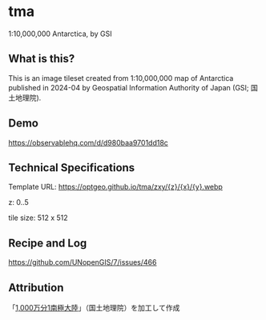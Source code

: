 # tma
1:10,000,000 Antarctica, by GSI

## What is this? 
This is an image tileset created from 1:10,000,000 map of Antarctica published in 2024-04 by Geospatial Information Authority of Japan (GSI; 国土地理院).

## Demo
https://observablehq.com/d/d980baa9701dd18c

## Technical Specifications
Template URL: https://optgeo.github.io/tma/zxy/{z}/{x}/{y}.webp

z: 0..5

tile size: 512 x 512

## Recipe and Log
https://github.com/UNopenGIS/7/issues/466

## Attribution
「[1,000万分1南極大陸](https://www.gsi.go.jp/antarctic/download_index_03.html)」（国土地理院）を加工して作成
